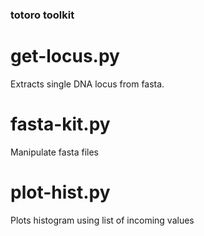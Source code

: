 ### totoro toolkit

# get-locus.py

Extracts single DNA locus from fasta.

# fasta-kit.py

Manipulate fasta files

# plot-hist.py

Plots histogram using list of incoming values
